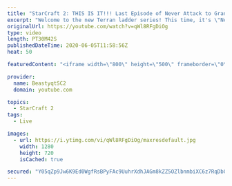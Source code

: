 ```yaml
---
title: "StarCraft 2: THIS IS IT!!! Last Episode of Never Attack to Grandmaster"
excerpt: "Welcome to the new Terran ladder series! This time, it's \"Never Attack to Grandmaster!\" In this challenge, I play as Terran on the EU ladder, and in every game I'm not allowed to attack with any units except for using Ghosts. I'm allowed to make any army units for defending, as long as I don't attack"
originalUrl: https://youtube.com/watch?v=qWl8RFgDiOg
type: video
length: PT30M42S
publishedDateTime: 2020-06-05T11:58:56Z
heat: 50

featuredContent: "<iframe width=\"800\" height=\"500\" frameborder=\"0\" src=\"https://www.youtube.com/embed/qWl8RFgDiOg\" allow=\"accelerometer; autoplay; encrypted-media; gyroscope; picture-in-picture\" allowfullscreen></iframe>"

provider:
  name: BeastyqtSC2
  domain: youtube.com

topics:
  - StarCraft 2
tags:
  - Live

images:
  - url: https://i.ytimg.com/vi/qWl8RFgDiOg/maxresdefault.jpg
    width: 1280
    height: 720
    isCached: true

secured: "Y05qZp9Jw6K9Ed0WgfRsBPyFAc9UuhrXdhJAGm8kZZ5OZlbnmbiXC6z7RqDb0iYyKbc114vNYyvH/04PcPwBX4Vdw8Wjng4D8aQsPHiCq4+FKjekD4F8hJFvNFHNPr8XsFMQNT5LoQ0WdZ3ZTFi5T54jlF2uFWl4Rj6usIGbXM5lzVqX7BpvJXtAF+Kw4K7NZEWrC/1WBCBgG1dY8y1uQoyLRWSizwq0Y//fWGG/EbEe/WwVoiNMj5o0rUMsepy2G4BbAF4TvXYDCJNAy8sRqoFJYo/+OyALU027UO2uIIEu9OUjiT3RGuHasnYRttZio+nV5o+fn+5hjHWC4wWQjjGt6h+axYuNS/QTC2xTISySvkoUi8Ei1xCpdyPrl0dDqWRZM7b/iwywfgqqx8FCu4aEGq6eggCPjBKmuIZZHRc=;nU/gqz3lmAFW/4Ont9sN4w=="
---
```


